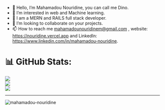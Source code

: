 - 👋 Hello, I’m Mahamadou Nouridine, you can call me Dino.
- 👀 I’m interested in web and Machine learning.
- 🌱 I am a MERN and RAILS full stack developer.
- 💞️ I’m looking to collaborate on your projects.
- 📫 How to reach me mahamadounouridinem@gmail.com , website: https://nouridine.vercel.app and LinkedIn: https://www.linkedin.com/in/mahamadou-nouridine.
<!---
Mahamadou-Nouridine/Mahamadou-Nouridine is a ✨ special ✨ repository because its `README.md` (this file) appears on your GitHub profile.
You can click the Preview link to take a look at your changes.
--->
# 📊 GitHub Stats:
![](https://github-readme-stats.vercel.app/api?username=mahamadou-nouridine&theme=tokyonight&hide_border=true&include_all_commits=true&count_private=true)<br/>
![](https://github-readme-streak-stats.herokuapp.com/?user=Mahamadou-Nouridine&theme=tokyonight&hide_border=false)<br/>
![](https://github-readme-stats.vercel.app/api/top-langs/?username=Mahamadou-Nouridine&theme=tokyonight&hide_border=true&include_all_commits=true&count_private=true&layout=compact)

---

<p align="left"> <img src="https://komarev.com/ghpvc/?username=mahamadou-nouridine&label=Profile%20views&color=0e75b6&style=flat" alt="mahamadou-nouridine" /> </p>

<!-- Proudly created with GPRM ( https://gprm.itsvg.in ) -->
